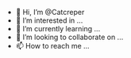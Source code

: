 - 👋 Hi, I’m @Catcreper
- 👀 I’m interested in ...
- 🌱 I’m currently learning ...
- 💞️ I’m looking to collaborate on ...
- 📫 How to reach me ...

<!---
Catcreper/Catcreper is a ✨ special ✨ repository because its `README.md` (this file) appears on your GitHub profile.
You can click the Preview link to take a look at your changes.
--->
